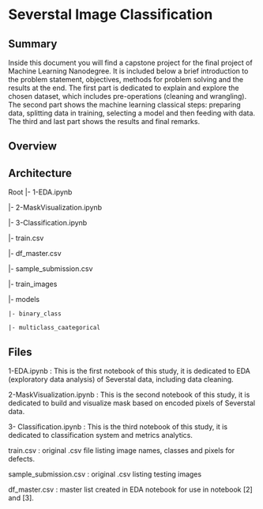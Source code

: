# Severstal Image Classification

## Summary
Inside this document you will find a capstone project for the final project of Machine Learning Nanodegree. It is included below a brief introduction to the problem statement, objectives, methods for problem solving and the results at the end. The first part is dedicated to explain and explore the chosen dataset, which includes pre-operations (cleaning and wrangling). The second part shows the machine learning classical steps: preparing data, splitting data in training, selecting a model and then feeding with data. The third and last part shows the results and final remarks.

## Overview

## Architecture

Root
|- 1-EDA.ipynb

|- 2-MaskVisualization.ipynb

|- 3-Classification.ipynb

|- train.csv

|- df_master.csv

|- sample_submission.csv

|- train_images

|- models

    |- binary_class
    
    |- multiclass_caategorical
    
## Files
1-EDA.ipynb : This is the first notebook of this study, it is dedicated to EDA (exploratory data analysis) of Severstal data, including data cleaning.

2-MaskVisualization.ipynb : This is the second notebook of this study, it is dedicated to build and visualize mask based on encoded pixels of Severstal data.

3- Classification.ipynb : This is the third notebook of this study, it is dedicated to classification system and metrics analytics.

train.csv : original .csv file listing image names, classes and pixels for defects.

sample_submission.csv : original .csv listing testing images

df_master.csv : master list created in EDA notebook for use in notebook [2] and [3].
